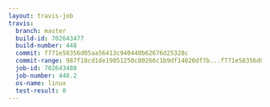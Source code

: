 ```yaml
---
layout: travis-job
travis:
  branch: master
  build-id: 702643477
  build-number: 448
  commit: f771e58356d05aa56413c940440b62676d25328c
  commit-range: 987f18cd1de19051250c80266c1b9df14020df7b...f771e58356d05aa56413c940440b62676d25328c
  job-id: 702643480
  job-number: 448.2
  os-name: linux
  test-result: 0
---
```

